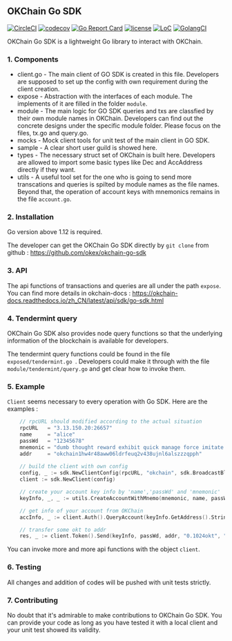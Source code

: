 ## OKChain Go SDK

[![CircleCI](https://circleci.com/gh/okex/okchain-go-sdk/tree/master.svg?style=shield)](https://circleci.com/gh/okex/okchain-go-sdk/tree/master)
[![codecov](https://codecov.io/gh/okex/okchain-go-sdk/branch/master/graph/badge.svg)](https://codecov.io/gh/okex/okchain-go-sdk)
[![Go Report Card](https://goreportcard.com/badge/github.com/okex/okchain-go-sdk)](https://goreportcard.com/report/github.com/okex/okchain-go-sdk)
[![license](https://img.shields.io/github/license/okex/okchain-go-sdk.svg)](https://github.com/okex/okchain-go-sdk/blob/master/LICENSE)
[![LoC](https://tokei.rs/b1/github/okex/okchain-go-sdk)](https://github.com/okex/okchain-go-sdk)
[![GolangCI](https://golangci.com/badges/github.com/okex/okchain-go-sdk.svg)](https://golangci.com/r/github.com/okex/okchain-go-sdk)

OKChain Go SDK is a lightweight Go library to interact with OKChain.

### 1. Components

- client.go - The main client of GO SDK is created in this file. Developers are supposed to set up the config with own requirement during the client creation.
- expose - Abstraction with the interfaces of each module. The implements of it are filled in the folder `module`.
- module - The main logic for GO SDK queries and txs are classfied by their own module names in OKChain. Developers can find out the concrete designs under the specific module folder. Please focus on the files, tx.go and query.go. 
- mocks - Mock client tools for unit test of the main client in GO SDK.
- sample - A clear short user guild is showed here.
-  types - The necessary struct set of OKChain is built here. Developers are allowed to import some basic types like Dec and AccAddress directly if they want.
- utils -  A useful tool set for the one who is going to send more transcations and queries is spilted by module names as the file names. Beyond that, the operation of account keys with mnemonics remains in the file `account.go`.

### 2. Installation

Go version above 1.12 is required.

The developer can get the OKChain Go SDK directly by `git clone` from github : https://github.com/okex/okchain-go-sdk

### 3. API

The api functions of transactions and queries are all under the path `expose`. You can find more details in okchain-docs : https://okchain-docs.readthedocs.io/zh_CN/latest/api/sdk/go-sdk.html

### 4. Tendermint query

OKChain Go SDK also provides node query functions so that the underlying information of the blockchain is available for developers.

The tendermint query functions could be found in the file `exposed/tendermint.go `. Developers could make it through with the file `module/tendermint/query.go` and get clear how to invoke them.

### 5. Example

`Client` seems necessary to every operation with Go SDK. Here are the examples :

```go
	// rpcURL should modified according to the actual situation
	rpcURL   = "3.13.150.20:26657"
	name     = "alice"
	passWd   = "12345678"
	mnemonic = "dumb thought reward exhibit quick manage force imitate blossom vendor ketchup sniff"
	addr     = "okchain1hw4r48aww06ldrfeuq2v438ujnl6alszzzqpph"
	
	// build the client with own config
	config, _ := sdk.NewClientConfig(rpcURL, "okchain", sdk.BroadcastBlock, "0.01okt", 20000)
	client := sdk.NewClient(config)

	// create your account key info by 'name','passWd' and 'mnemonic'
	keyInfo, _, _ := utils.CreateAccountWithMnemo(mnemonic, name, passWd)

	// get info of your account from OKChain
	accInfo, _ := client.Auth().QueryAccount(keyInfo.GetAddress().String())

	// transfer some okt to addr
	res, _ := client.Token().Send(keyInfo, passWd, addr, "0.1024okt", "my memno", accInfo.GetAccountNumber(), accInfo.GetSequence())

```

You can invoke more and more api functions with the object `client`.

### 6. Testing

All changes and addition of codes will be pushed with unit tests strictly. 

### 7. Contributing

No doubt that it's admirable to make contributions to OKChain Go SDK. You can provide your code as long as you have tested it with a local client and your unit test showed its validity.  

